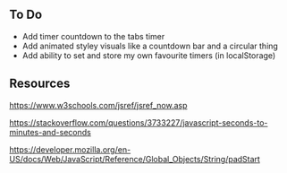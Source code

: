 ## To Do

- Add timer countdown to the tabs timer
- Add animated styley visuals like a countdown bar and a circular thing
- Add ability to set and store my own favourite timers (in localStorage)

## Resources

https://www.w3schools.com/jsref/jsref_now.asp

https://stackoverflow.com/questions/3733227/javascript-seconds-to-minutes-and-seconds

https://developer.mozilla.org/en-US/docs/Web/JavaScript/Reference/Global_Objects/String/padStart
